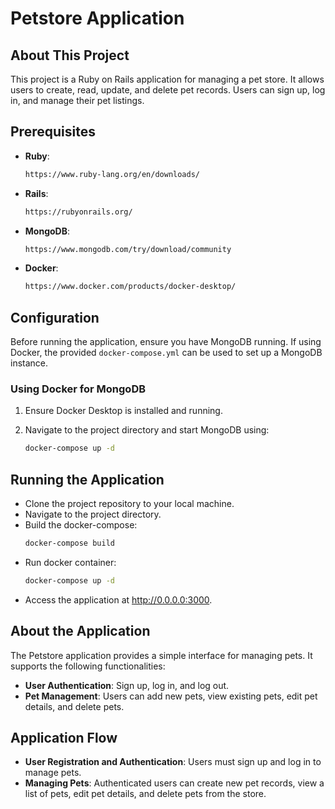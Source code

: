 # Petstore Application

## About This Project

This project is a Ruby on Rails application for managing a pet store. It allows users to create, read, update, and delete pet records. Users can sign up, log in, and manage their pet listings.

## Prerequisites

- **Ruby**:
    ```sh
    https://www.ruby-lang.org/en/downloads/
    ```

- **Rails**:
    ```sh
    https://rubyonrails.org/
    ```

- **MongoDB**:
    ```sh
    https://www.mongodb.com/try/download/community
    ```

- **Docker**:
    ```sh
    https://www.docker.com/products/docker-desktop/
    ```

## Configuration

Before running the application, ensure you have MongoDB running. If using Docker, the provided `docker-compose.yml` can be used to set up a MongoDB instance.

### Using Docker for MongoDB

1. Ensure Docker Desktop is installed and running.

2. Navigate to the project directory and start MongoDB using:
   ```sh
   docker-compose up -d
   ```

## Running the Application
- Clone the project repository to your local machine.
- Navigate to the project directory.
- Build the docker-compose:
   ```sh
   docker-compose build
   ```
- Run docker container:
   ```sh
   docker-compose up -d
   ```
- Access the application at http://0.0.0.0:3000.

## About the Application
The Petstore application provides a simple interface for managing pets. It supports the following functionalities:

- __User Authentication__: Sign up, log in, and log out.
- __Pet Management__: Users can add new pets, view existing pets, edit pet details, and delete pets.

## Application Flow
- __User Registration and Authentication__: Users must sign up and log in to manage pets.
- __Managing Pets__: Authenticated users can create new pet records, view a list of pets, edit pet details, and delete pets from the store.
